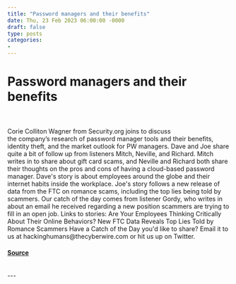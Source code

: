```yaml
---
title: "Password managers and their benefits"
date: Thu, 23 Feb 2023 06:00:00 -0000
draft: false
type: posts
categories: 
- 
---
```

# Password managers and their benefits

<br/>

<br/>
Corie Colliton Wagner from Security.org joins to discuss the company’s research of password manager tools and their benefits, identity theft, and the market outlook for PW managers. Dave and Joe share quite a bit of follow up from listeners Mitch, Neville, and Richard. Mitch writes in to share about gift card scams, and Neville and Richard both share their thoughts on the pros and cons of having a cloud-based password manager. Dave's story is about employees around the globe and their internet habits inside the workplace. Joe's story follows a new release of data from the FTC on romance scams, including the top lies being told by scammers. Our catch of the day comes from listener Gordy, who writes in about an email he received regarding a new position scammers are trying to fill in an open job. Links to stories: Are Your Employees Thinking Critically About Their Online Behaviors? New FTC Data Reveals Top Lies Told by Romance Scammers Have a Catch of the Day you'd like to share? Email it to us at hackinghumans@thecyberwire.com or hit us up on Twitter.

#### [Source](https://thecyberwire.com/podcasts/hacking-humans/233/notes)

<br/>
---
